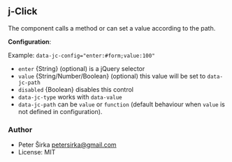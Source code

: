## j-Click

The component calls a method or can set a value according to the path.

__Configuration__:

Example: `data-jc-config="enter:#form;value:100"`

- `enter` {String} (optional) is a jQuery selector
- `value` {String/Number/Boolean} (optional) this value will be set to `data-jc-path`
- `disabled` {Boolean} disables this control
- `data-jc-type` works with `data-value`
- `data-jc-path` can be `value` or `function` (default behaviour when `value` is not defined in configuration).

### Author

- Peter Širka <petersirka@gmail.com>
- License: MIT